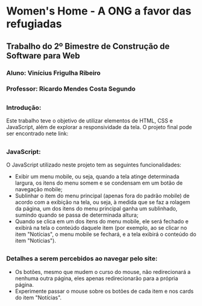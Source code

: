 # Women's Home - A ONG a favor das refugiadas
## Trabalho do 2º Bimestre de Construção de Software para Web 

### Aluno: Vinícius Frigulha Ribeiro
### Professor: Ricardo Mendes Costa Segundo

##

### Introdução:

Este trabalho teve o objetivo de utilizar elementos de HTML, CSS e JavaScript, além de explorar a responsividade da tela.
O projeto final pode ser encontrado nete link:

##

### JavaScript:

O JavaScript utilizado neste projeto tem as seguintes funcionalidades:

* Exibir um menu mobile, ou seja, quando a tela atinge determinada largura, os itens do menu somem e se condensam em um botão de navegação mobile;
* Sublinhar o item do menu principal (apenas fora do padrão mobile) de acordo com a exibição na tela, ou seja, à medida que se faz a rolagem da página, um dos itens do menu principal ganha um sublinhado, sumindo quando se passa de determinada altura;
* Quando se clica em um dos itens do menu mobile, ele será fechado e exibirá na tela o conteúdo daquele item (por exemplo, ao se clicar no item "Notícias", o menu mobile se fechará, e a tela exibirá o conteúdo do item "Notícias").

##

### Detalhes a serem percebidos ao navegar pelo site:

* Os botões, mesmo que mudem o curso do mouse, não redirecionará a nenhuma outra página, eles apenas redirecionarão para a própria página.
* Experimente passar o mouse sobre os botões de cada item e nos cards do item "Notícias".
